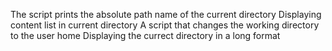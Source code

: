 The script prints the absolute path name of the current directory
Displaying content list in current directory
A script that changes the working directory to the user home
Displaying the currect directory in a long format
